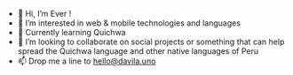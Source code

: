 - 👋 Hi, I’m  Ever !
- 👀 I’m interested in   web & mobile technologies and languages
- 🌱 Currently learning   Quichwa  
- 💞️ I’m looking to collaborate on   social projects or something that can help spread the Quichwa language and other native languages of Peru
- 📫 Drop me a line to hello@davila.uno

<!---
everDavila/everDavila is a ✨ special ✨ repository because its `README.md` (this file) appears on your GitHub profile.
You can click the Preview link to take a look at your changes.
--->

